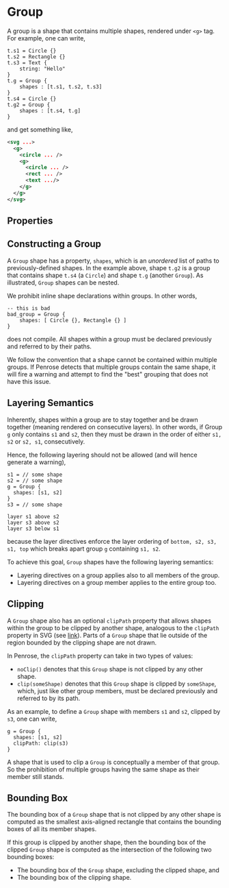 <script setup>
import ShapeProps from "../../../../src/components/ShapeProps.vue";
</script>

# Group

A group is a shape that contains multiple shapes, rendered under `<g>` tag. For example, one can write,

```
t.s1 = Circle {}
t.s2 = Rectangle {}
t.s3 = Text {
    string: "Hello"
}
t.g = Group {
    shapes : [t.s1, t.s2, t.s3]
}
t.s4 = Circle {}
t.g2 = Group {
    shapes : [t.s4, t.g]
}
```

and get something like,

```svg
<svg ...>
  <g>
    <circle ... />
    <g>
      <circle ... />
      <rect ... />
      <text .../>
    </g>
  </g>
</svg>
```

## Properties

<ShapeProps shape-name="Group" />

## Constructing a Group

A `Group` shape has a property, `shapes`, which is an _unordered_ list of paths to previously-defined shapes. In the example above, shape `t.g2` is a group that contains shape `t.s4` (a `Circle`) and shape `t.g` (another `Group`). As illustrated, `Group` shapes can be nested.

We prohibit inline shape declarations within groups. In other words,

```
-- this is bad
bad_group = Group {
    shapes: [ Circle {}, Rectangle {} ]
}
```

does not compile. All shapes within a group must be declared previously and referred to by their paths.

We follow the convention that a shape cannot be contained within multiple groups. If Penrose detects that multiple groups contain the same shape, it will fire a warning and attempt to find the "best" grouping that does not have this issue.

## Layering Semantics

Inherently, shapes within a group are to stay together and be drawn together (meaning rendered on consecutive layers). In other words, if Group `g` only contains `s1` and `s2`, then they must be drawn in the order of either `s1, s2` or `s2, s1`, consecutively.

Hence, the following layering should not be allowed (and will hence generate a warning),

```
s1 = // some shape
s2 = // some shape
g = Group {
  shapes: [s1, s2]
}
s3 = // some shape

layer s1 above s2
layer s3 above s2
layer s3 below s1
```

because the layer directives enforce the layer ordering of `bottom, s2, s3, s1, top` which breaks apart group `g` containing `s1, s2`.

To achieve this goal, `Group` shapes have the following layering semantics:

- Layering directives on a group applies also to all members of the group.
- Layering directives on a group member applies to the entire group too.

## Clipping

A `Group` shape also has an optional `clipPath` property that allows shapes within the group to be clipped by another shape, analogous to the `clipPath` property in SVG (see [link](https://developer.mozilla.org/en-US/docs/Web/SVG/Element/clipPath)). Parts of a `Group` shape that lie outside of the region bounded by the clipping shape are not drawn.

In Penrose, the `clipPath` property can take in two types of values:

- `noClip()` denotes that this `Group` shape is not clipped by any other shape.
- `clip(someShape)` denotes that this `Group` shape is clipped by `someShape`, which, just like other group members, must be declared previously and referred to by its path.

As an example, to define a `Group` shape with members `s1` and `s2`, clipped by `s3`, one can write,

```
g = Group {
  shapes: [s1, s2]
  clipPath: clip(s3)
}
```

A shape that is used to clip a `Group` is conceptually a member of that group. So the prohibition of multiple groups having the same shape as their member still stands.

## Bounding Box

The bounding box of a `Group` shape that is not clipped by any other shape is computed as the smallest axis-aligned rectangle that contains the bounding boxes of all its member shapes.

If this group is clipped by another shape, then the bounding box of the clipped `Group` shape is computed as the intersection of the following two bounding boxes:

- The bounding box of the `Group` shape, excluding the clipped shape, and
- The bounding box of the clipping shape.
